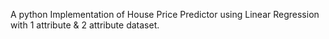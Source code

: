 A python Implementation of House Price Predictor using Linear Regression with 1 attribute & 2 attribute dataset.
